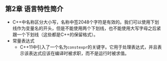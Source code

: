## 第2章 语言特性简介
- C++中名称区分大小写，名称中签2048个字符是有效的。我们可以使用下划线作为变量名的开头，但是不能使用两个下划线，也不能使用大写字母之后紧跟一个下划线（这些都是C++的保留格式）。
- 常量表达式
	- C++11中引入了一个名为`constexpr`的关键字。它用于处理表达式，并且表示该表达式应该在编译时被求职，而不是运行时被求值。